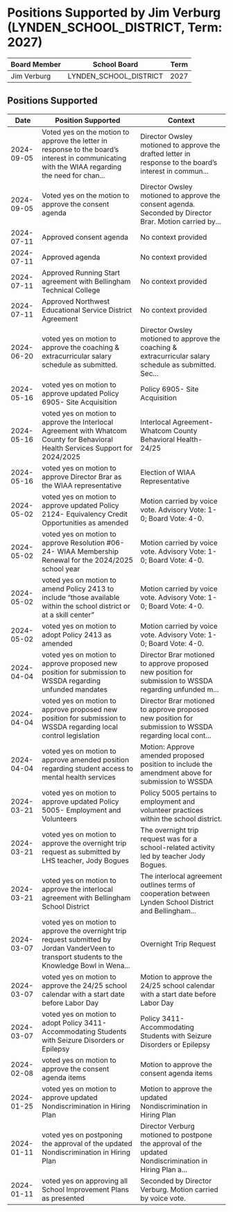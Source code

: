 # Positions Supported by Jim Verburg (LYNDEN_SCHOOL_DISTRICT, Term: 2027)

| Board Member | School Board | Term |
|--------------|--------------|------|
| Jim Verburg | LYNDEN_SCHOOL_DISTRICT | 2027 |

## Positions Supported

| Date       | Position Supported           | Context            |
|------------|------------------------------|--------------------|
| 2024-09-05 | Voted yes on the motion to approve the letter in response to the board’s interest in communicating with the WIAA regarding the need for chan... | Director Owsley motioned to approve the drafted letter in response to the board’s interest in commun... |
| 2024-09-05 | Voted yes on the motion to approve the consent agenda | Director Owsley motioned to approve the consent agenda. Seconded by Director Brar. Motion carried by... |
| 2024-07-11 | Approved consent agenda | No context provided |
| 2024-07-11 | Approved agenda | No context provided |
| 2024-07-11 | Approved Running Start agreement with Bellingham Technical College | No context provided |
| 2024-07-11 | Approved Northwest Educational Service District Agreement | No context provided |
| 2024-06-20 | voted yes on motion to approve the coaching & extracurricular salary schedule as submitted. | Director Owsley motioned to approve the coaching & extracurricular salary schedule as submitted. Sec... |
| 2024-05-16 | voted yes on motion to approve updated Policy 6905- Site Acquisition | Policy 6905- Site Acquisition |
| 2024-05-16 | voted yes on motion to approve the Interlocal Agreement with Whatcom County for Behavioral Health Services Support for 2024/2025 | Interlocal Agreement- Whatcom County Behavioral Health- 24/25 |
| 2024-05-16 | voted yes on motion to approve Director Brar as the WIAA representative | Election of WIAA Representative |
| 2024-05-02 | voted yes on motion to approve updated Policy 2124- Equivalency Credit Opportunities as amended | Motion carried by voice vote. Advisory Vote: 1-0; Board Vote: 4-0. |
| 2024-05-02 | voted yes on motion to approve Resolution #06-24- WIAA Membership Renewal for the 2024/2025 school year | Motion carried by voice vote. Advisory Vote: 1-0; Board Vote: 4-0. |
| 2024-05-02 | voted yes on motion to amend Policy 2413 to include “those available within the school district or at a skill center”  | Motion carried by voice vote. Advisory Vote: 1-0; Board Vote: 4-0. |
| 2024-05-02 | voted yes on motion to adopt Policy 2413 as amended | Motion carried by voice vote. Advisory Vote: 1-0; Board Vote: 4-0. |
| 2024-04-04 | voted yes on motion to approve proposed new position for submission to WSSDA regarding unfunded mandates | Director Brar motioned to approve proposed new position for submission to WSSDA regarding unfunded m... |
| 2024-04-04 | voted yes on motion to approve proposed new position for submission to WSSDA regarding local control legislation | Director Brar motioned to approve proposed new position for submission to WSSDA regarding local cont... |
| 2024-04-04 | voted yes on motion to approve amended position regarding student access to mental health services | Motion: Approve amended proposed position to include the amendment above for submission to WSSDA |
| 2024-03-21 | voted yes on motion to approve updated Policy 5005- Employment and Volunteers | Policy 5005 pertains to employment and volunteer practices within the school district. |
| 2024-03-21 | voted yes on motion to approve the overnight trip request as submitted by LHS teacher, Jody Bogues | The overnight trip request was for a school-related activity led by teacher Jody Bogues. |
| 2024-03-21 | voted yes on motion to approve the interlocal agreement with Bellingham School District | The interlocal agreement outlines terms of cooperation between Lynden School District and Bellingham... |
| 2024-03-07 | voted yes on motion to approve the overnight trip request submitted by Jordan VanderVeen to transport students to the Knowledge Bowl in Wena... | Overnight Trip Request |
| 2024-03-07 | voted yes on motion to approve the 24/25 school calendar with a start date before Labor Day | Motion to approve the 24/25 school calendar with a start date before Labor Day |
| 2024-03-07 | voted yes on motion to adopt Policy 3411- Accommodating Students with Seizure Disorders or Epilepsy | Policy 3411- Accommodating Students with Seizure Disorders or Epilepsy |
| 2024-02-08 | voted yes on motion to approve the consent agenda items | Motion to approve the consent agenda items |
| 2024-01-25 | voted yes on motion to approve updated Nondiscrimination in Hiring Plan | Motion to approve the updated Nondiscrimination in Hiring Plan |
| 2024-01-11 | voted yes on postponing the approval of the updated Nondiscrimination in Hiring Plan | Director Verburg motioned to postpone the approval of the updated Nondiscrimination in Hiring Plan a... |
| 2024-01-11 | voted yes on approving all School Improvement Plans as presented | Seconded by Director Verburg. Motion carried by voice vote. |

